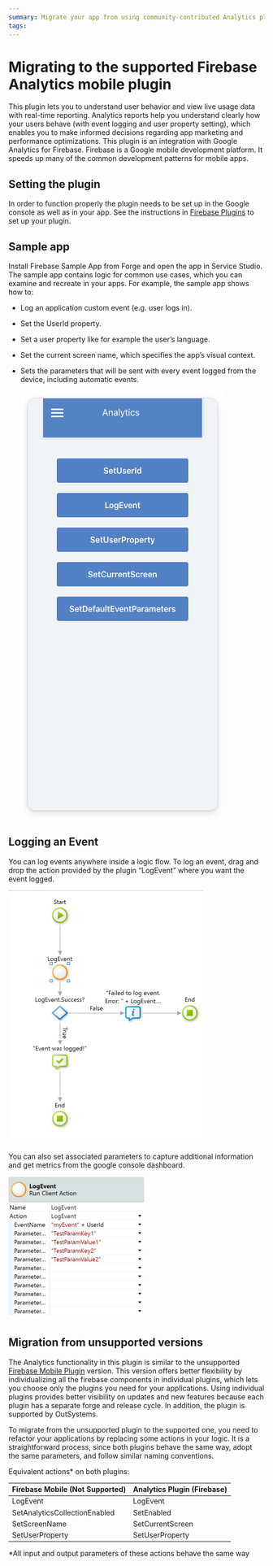 ```yaml
---
summary: Migrate your app from using community-contributed Analytics plugin to the OutSystems supported plugin.
tags:
---
```


# Migrating to the supported Firebase Analytics mobile plugin

This plugin lets you to understand user behavior and view live usage data with real-time reporting. Analytics reports help you understand clearly how your users behave (with event logging and user property setting), which enables you to make informed decisions regarding app marketing and performance optimizations. This plugin is an integration with Google Analytics for Firebase. Firebase is a Google mobile development platform. It speeds up many of the common development patterns for mobile apps.

## Setting the plugin

In order to function properly the plugin needs to be set up in the Google console as well as in your app. See the instructions in [Firebase Plugins](https://success.outsystems.com/Documentation/11/Extensibility_and_Integration/Mobile_Plugins/Firebase_Plugins) to set up your plugin.

## Sample app

Install Firebase Sample App from Forge and open the app in Service Studio. The sample app contains logic for common use cases, which you can examine and recreate in your apps. For example, the sample app shows how to:

* Log an application custom event (e.g. user logs in).
* Set the UserId property.
* Set a user property like for example the user’s language.
* Set the current screen name, which specifies the app’s visual context.
* Sets the parameters that will be sent with every event logged from the device, including automatic events.

    ![sample app](images/sample-app.png)

## Logging an Event

You can log events anywhere inside a logic flow. To log an event, drag and drop the action provided by the plugin “LogEvent” where you want the event logged.

![logic flow](images/logic-flow.png)

You can also set associated parameters to capture additional information and get metrics from the google console dashboard.

![log event](images/logevent.png)

## Migration from unsupported versions

The Analytics functionality in this plugin is similar to the unsupported  [Firebase Mobile Plugin](https://www.outsystems.com/forge/component-overview/4991/firebase-mobile)  version. This version offers better flexibility by individualizing all the firebase components in individual plugins, which lets you choose only the plugins you need for your applications. Using individual plugins provides better visibility on updates and new features because each plugin has a separate forge and release cycle. In addition, the plugin is supported by OutSystems.

To migrate from the unsupported plugin to the supported one, you need to refactor your applications by replacing some actions in your logic. It is a straightforward process, since both plugins behave the same way, adopt the same parameters, and follow similar naming conventions.

Equivalent actions* on both plugins:

Firebase Mobile (Not Supported) | Analytics Plugin (Firebase)
------------------------------- | ---------------------------
  LogEvent                      |  LogEvent
  SetAnalyticsCollectionEnabled |  SetEnabled
  SetScreenName                 |  SetCurrentScreen
  SetUserProperty               |  SetUserProperty

*All input and output parameters of these actions behave the same way
